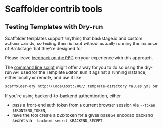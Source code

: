 # Scaffolder contrib tools

## Testing Templates with Dry-run

Scaffolder templates support anything that backstage.io and custom actions can do, so testing them is hard without actually running the instance of Backstage that they're designed for.

Please leave [feedback on the RFC](https://github.com/backstage/backstage/issues/14280) on your experience with this approach.

The [command line script](template-testing-dry-run.md) might offer a way for you to do so using the dry-run API used for the Template Editor. Run it against a running instance, either locally or remote, and use it like

```sh
scaffolder-dry http://localhost:7007/ template-directory values.yml output-directory
```

If you're using backend-to-backend authentication, either

- pass a front-end auth token from a current browser session via `--token $FRONTEND_TOKEN`,
- have the tool create a b2b token for a given base64 encoded backend secret via `--backend-secret $BACKEND_SECRET`.
